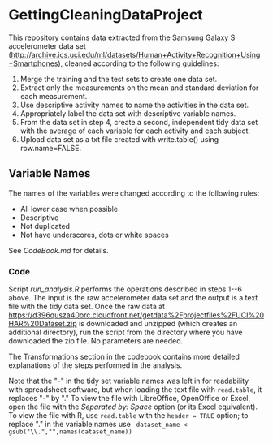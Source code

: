# GettingCleaningDataProject
This repository contains data extracted from the Samsung Galaxy S accelerometer data set (http://archive.ics.uci.edu/ml/datasets/Human+Activity+Recognition+Using+Smartphones), cleaned according to the following guidelines:

1. Merge the training and the test sets to create one data set.
2. Extract only the measurements on the mean and standard deviation for each measurement. 
3. Use descriptive activity names to name the activities in the data set.
4. Appropriately label the data set with descriptive variable names. 
5. From the data set in step 4, create a second, independent tidy data set with the average of each variable for each activity and each subject.
6. Upload data set as a txt file created with write.table() using row.name=FALSE.

## Variable Names
The names of the variables were changed according to the following rules: 

* All lower case when possible
* Descriptive
* Not duplicated
* Not have underscores, dots or white spaces

See *CodeBook.md* for details.

### Code
Script *run_analysis.R* performs the operations described in steps 1--6 above. The input is the raw accelerometer data set and the output is a text file with the tidy data set. Once the raw data at https://d396qusza40orc.cloudfront.net/getdata%2Fprojectfiles%2FUCI%20HAR%20Dataset.zip is downloaded and unzipped (which creates an additional directory), run the script from the directory where you have downloaded the zip file. No parameters are needed.

The Transformations section in the codebook contains more detailed explanations of the steps performed in the analysis. 

Note that the "-" in the tidy set variable names was left in for readability with spreadsheet software, but when loading the text file with `read.table`, it replaces "-" by "."  To view the file with LibreOffice, OpenOffice or Excel, open the file with the *Separated by: Space* option (or its Excel equivalent). To view the file with R, use `read.table` with the `header = TRUE` option; to replace "." in the variable names use  ``` dataset_name <- gsub("\\.","",names(dataset_name))```
